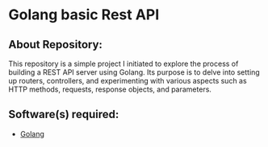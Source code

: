 # Golang basic Rest API

## About Repository:

This repository is a simple project I initiated to explore the process of building a REST API server using Golang. Its purpose is to delve into setting up routers, controllers, and experimenting with various aspects such as HTTP methods, requests, response objects, and parameters.

## Software(s) required:

* [Golang](https://go.dev/doc/install)

